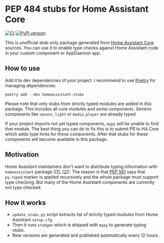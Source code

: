 # PEP 484 stubs for Home Assistant Core

[![CI](https://github.com/KapJI/homeassistant-stubs/actions/workflows/ci.yaml/badge.svg)](https://github.com/KapJI/homeassistant-stubs/actions/workflows/ci.yaml)
[![PyPI version](https://img.shields.io/pypi/v/homeassistant-stubs)](https://pypi.org/project/homeassistant-stubs/)

This is unofficial stub-only package generated from [Home Assistant Core](https://github.com/home-assistant/core) sources.
You can use it to enable type checks against Home Assistant code in your custom component or AppDaemon app.

## How to use

Add it to dev dependencies of your project.
I recommend to use [Poetry](https://python-poetry.org/) for managing dependencies:

```shell
poetry add --dev homeassistant-stubs
```

Please note that only stubs from strictly typed modules are added in this package.
This includes all core modules and some components.
Generic components like `sensor`, `light` or `media_player` are already typed.

If your project imports not yet typed components, `mypy` will be unable to find that module.
The best thing you can do to fix this is to submit PR to HA Core which adds type hints for these components.
After that stubs for these components will become available in this package.

## Motivation

Home Assistant maintainers don't want to distribute typing information with `homeassistant` package
([[1]](https://github.com/home-assistant/core/pull/28866),
[[2]](https://github.com/home-assistant/core/pull/47796)).
The reason is that [PEP 561](https://www.python.org/dev/peps/pep-0561/#packaging-type-information)
says that `py.typed` marker is applied recursively and the whole package must support type checking.
But many of the Home Assistant components are currently not type checked.

## How it works

- `update_stubs.py` script extracts list of strictly typed modules from Home Assistant `setup.cfg`.
- Then it runs `stubgen` which is shipped with `mypy` to generate typing stubs.
- New versions are generated and published automatically every 12 hours.
